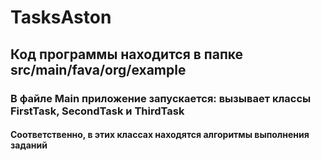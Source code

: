 # TasksAston
## **Код программы находится в папке src/main/fava/org/example**
### **В файле Main приложение запускается: вызывает классы FirstTask, SecondTask и ThirdTask**
#### **Соответственно, в этих классах находятся алгоритмы выполнения заданий**
